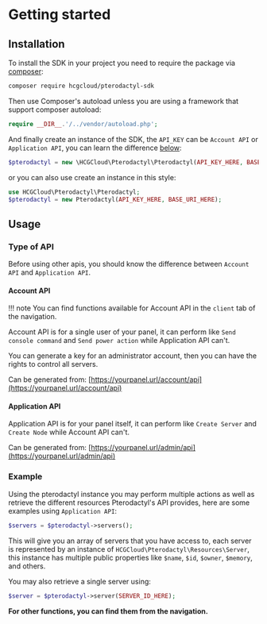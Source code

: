 # Getting started

## Installation

To install the SDK in your project you need to require the package via [composer](http://getcomposer.org):

``` bash
composer require hcgcloud/pterodactyl-sdk
```

Then use Composer's autoload unless you are using a framework that support composer autoload:

``` php
require __DIR__.'/../vendor/autoload.php';
```

And finally create an instance of the SDK, the `API_KEY` can be `Account API` or `Application API`, you can learn the difference [below](https://hcgcloud.github.io/pterodactyl-sdk-docs/getting-started/#type-of-api):

``` php
$pterodactyl = new \HCGCloud\Pterodactyl\Pterodactyl(API_KEY_HERE, BASE_URI_HERE);
```

or you can also use create an instance in this style:

``` php
use HCGCloud\Pterodactyl\Pterodactyl;
$pterodactyl = new Pterodactyl(API_KEY_HERE, BASE_URI_HERE);
```

## Usage

### Type of API
Before using other apis, you should know the difference between `Account API` and `Application API`.

#### Account API

!!! note
    You can find functions available for Account API in the `client` tab of the navigation.

Account API is for a single user of your panel, it can perform like `Send console command` and `Send power action` while Application API can't.

You can generate a key for an administrator account, then you can have the rights to control all servers.

Can be generated from: [https://yourpanel.url/account/api](https://yourpanel.url/account/api)

#### Application API
Application API is for your panel itself, it can perform like `Create Server` and `Create Node` while Account API can't.

Can be generated from: [https://yourpanel.url/admin/api](https://yourpanel.url/admin/api)

### Example
Using the pterodactyl instance you may perform multiple actions as well as retrieve the different resources Pterodactyl's API provides, here are some examples using `Application API`:

``` php
$servers = $pterodactyl->servers();
```

This will give you an array of servers that you have access to, each server is represented by an instance of `HCGCloud\Pterodactyl\Resources\Server`, this instance has multiple public
properties like `$name`, `$id`, `$owner`, `$memory`, and others.

You may also retrieve a single server using:

``` php
$server = $pterodactyl->server(SERVER_ID_HERE);
```

**For other functions, you can find them from the navigation.**
